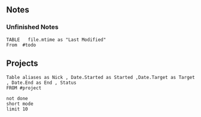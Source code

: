 
## Notes
### Unfinished Notes

```dataview
TABLE   file.mtime as "Last Modified"
From  #todo 

```


## Projects

```dataview
Table aliases as Nick , Date.Started as Started ,Date.Target as Target , Date.End as End , Status
FROM #project

```


```tasks
not done 
short mode 
limit 10
```